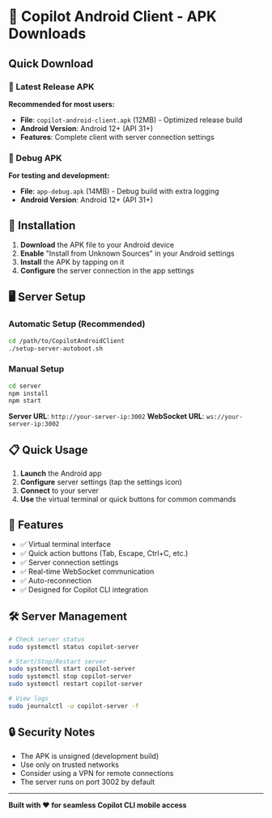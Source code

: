 # 📱 Copilot Android Client - APK Downloads

## Quick Download

### 🚀 Latest Release APK
**Recommended for most users:**
- **File**: `copilot-android-client.apk` (12MB) - Optimized release build
- **Android Version**: Android 12+ (API 31+)
- **Features**: Complete client with server connection settings

### 🔧 Debug APK  
**For testing and development:**
- **File**: `app-debug.apk` (14MB) - Debug build with extra logging
- **Android Version**: Android 12+ (API 31+)

## 🔧 Installation

1. **Download** the APK file to your Android device
2. **Enable** "Install from Unknown Sources" in your Android settings
3. **Install** the APK by tapping on it
4. **Configure** the server connection in the app settings

## 🖥️ Server Setup

### Automatic Setup (Recommended)
```bash
cd /path/to/CopilotAndroidClient
./setup-server-autoboot.sh
```

### Manual Setup
```bash
cd server
npm install
npm start
```

**Server URL**: `http://your-server-ip:3002`
**WebSocket URL**: `ws://your-server-ip:3002`

## 📋 Quick Usage

1. **Launch** the Android app
2. **Configure** server settings (tap the settings icon)
3. **Connect** to your server
4. **Use** the virtual terminal or quick buttons for common commands

## 🎯 Features

- ✅ Virtual terminal interface
- ✅ Quick action buttons (Tab, Escape, Ctrl+C, etc.)
- ✅ Server connection settings
- ✅ Real-time WebSocket communication
- ✅ Auto-reconnection
- ✅ Designed for Copilot CLI integration

## 🛠️ Server Management

```bash
# Check server status
sudo systemctl status copilot-server

# Start/Stop/Restart server
sudo systemctl start copilot-server
sudo systemctl stop copilot-server
sudo systemctl restart copilot-server

# View logs
sudo journalctl -u copilot-server -f
```

## 🔒 Security Notes

- The APK is unsigned (development build)
- Use only on trusted networks
- Consider using a VPN for remote connections
- The server runs on port 3002 by default

---

**Built with ❤️ for seamless Copilot CLI mobile access**